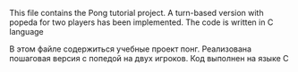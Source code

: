 This file contains the Pong tutorial project. A turn-based version with popeda for two players has been implemented. The code is written in C language

В этом файле содержиться учебные проект понг. Реализована пошаговая версия с попедой на двух игроков. Код выполнен на языке С
